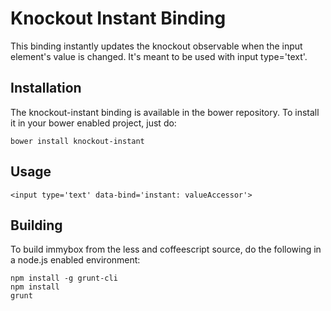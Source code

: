 # Knockout Instant Binding

This binding instantly updates the knockout observable when the input element's value is changed. It's meant to be used with input type='text'.

## Installation

The knockout-instant binding is available in the bower repository. To install it in your bower enabled project, just do:

`bower install knockout-instant`

## Usage

`<input type='text' data-bind='instant: valueAccessor'>`

## Building

To build immybox from the less and coffeescript source, do the following in a node.js enabled environment:

```
npm install -g grunt-cli
npm install
grunt
```
